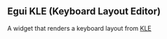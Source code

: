 ## Egui KLE (Keyboard Layout Editor)
A widget that renders a keyboard layout from [KLE](http://www.keyboard-layout-editor.com/#/)
